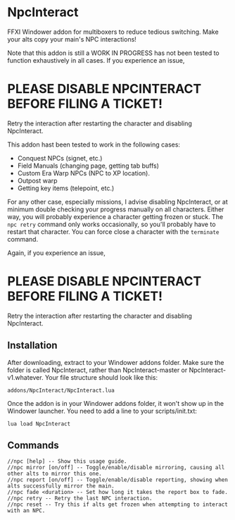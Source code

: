 # NpcInteract
FFXI Windower addon for multiboxers to reduce tedious switching. Make your alts copy your main's NPC interactions!

Note that this addon is still a WORK IN PROGRESS has not been tested to function exhaustively in all cases. If you experience an issue,

# PLEASE DISABLE NPCINTERACT BEFORE FILING A TICKET!

Retry the interaction after restarting the character and disabling NpcInteract.

This addon hast been tested to work in the following cases:

* Conquest NPCs (signet, etc.)
* Field Manuals (changing page, getting tab buffs)
* Custom Era Warp NPCs (NPC to XP location).
* Outpost warp
* Getting key items (telepoint, etc.)

For any other case, especially missions, I advise disabling NpcInteract, or at minimum double checking your progress manually on all characters.
Either way, you will probably experience a character getting frozen or stuck. The `npc retry` command only works occasionally, so you'll probably
have to restart that character. You can force close a character with the `terminate` command.

Again, if you experience an issue,

# PLEASE DISABLE NPCINTERACT BEFORE FILING A TICKET!

Retry the interaction after restarting the character and disabling NpcInteract.

## Installation
After downloading, extract to your Windower addons folder. Make sure the folder is called NpcInteract, rather than NpcInteract-master or NpcInteract-v1.whatever. Your file structure should look like this:

    addons/NpcInteract/NpcInteract.lua

Once the addon is in your Windower addons folder, it won't show up in the Windower launcher. You need to add a line to your scripts/init.txt:

    lua load NpcInteract

## Commands

    //npc [help] -- Show this usage guide.
    //npc mirror [on/off] -- Toggle/enable/disable mirroring, causing all other alts to mirror this one.  
    //npc report [on/off] -- Toggle/enable/disable reporting, showing when alts successfully mirror the main.  
    //npc fade <duration> -- Set how long it takes the report box to fade.
    //npc retry -- Retry the last NPC interaction.  
    //npc reset -- Try this if alts get frozen when attempting to interact with an NPC.  

